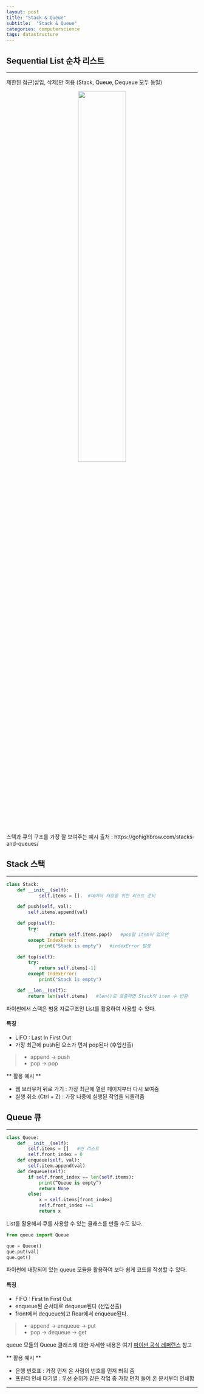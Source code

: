 ```yaml
---
layout: post
title: "Stack & Queue"
subtitle:  "Stack & Queue"
categories: computerscience
tags: datastructure
---
```

## Sequential List 순차 리스트
  
----  
  
제한된 접근(삽입, 삭제)만 허용 (Stack, Queue, Dequeue 모두 동일)  
  
<center><img src="/assets/img/cs_ds_210605_1.jpg" width="50%" height="50%"></center>  
스택과 큐의 구조를 가장 잘 보여주는 예시  
출처 : https://gohighbrow.com/stacks-and-queues/  
  
  
## Stack 스택  
  
-----
  
```python
class Stack:
	def __init__(self):
			self.items = [].  #데이터 저장을 위한 리스트 준비

	def push(self, val):
		self.items.append(val)

	def pop(self):
		try:
				return self.items.pop()   #pop할 item이 없으면
		except IndexError:
			print("Stack is empty")   #indexError 발생

	def top(self):
		try:
			return self.items[-1]
		except IndexError:
			print("Stack is empty")

	def __len__(self):
		return len(self.items)   #len()로 호출하면 Stack의 item 수 반환
```
파이썬에서 스택은 범용 자료구조인 List를 활용하여 사용할 수 있다.
  
#### 특징
  
- LIFO : Last In First Out  
- 가장 최근에 push된 요소가 먼저 pop된다 (후입선출)  
    
> - append → push  
> - pop → pop  
  
** 활용 예시 **  
  
- 웹 브라우저 뒤로 가기 : 가장 최근에 열린 페이지부터 다시 보여줌  
- 실행 취소 (Ctrl + Z) : 가장 나중에 실행된 작업을 되돌려줌  
  
  
## Queue 큐  
  
-----
  
```python
class Queue:
	def __init__(self):
		self.items = []   #빈 리스트
		self.front_index = 0
	def enqueue(self, val):
		self.item.append(val)
	def dequeue(self):
		if self.front_index == len(self.items):
			print(“Queue is empty”)
			return None
		else:
			x = self.items[front_index]
			self.front_index +=1
			return x
```
List를 활용해서 큐를 사용할 수 있는 클래스를 만들 수도 있다.  

```python
from queue import Queue

que = Queue()
que.put(val)
que.get()
```
파이썬에 내장되어 있는 queue 모듈을 활용하여 보다 쉽게 코드를 작성할 수 있다.
  
  
#### 특징
    
- FIFO : First In First Out  
- enqueue된 순서대로 dequeue된다 (선입선출)  
- front에서 dequeue되고 Rear에서 enqueue된다.  
   
> - append → enqueue → put  
> - pop → dequeue → get  

queue 모듈의 Queue 클래스에 대한 자세한 내용은 여기 [파이썬 공식 레퍼런스](https://docs.python.org/ko/3.7/library/queue.html) 참고  
  
** 활용 예시 **  
  
- 은행 번호표 : 가장 먼저 온 사람의 번호를 먼저 띄워 줌   
- 프린터 인쇄 대기열 : 우선 순위가 같은 작업 중 가장 먼저 들어 온 문서부터 인쇄함  
   
-----  
  
 

